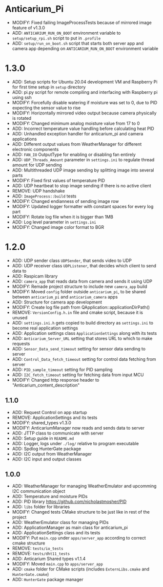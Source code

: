# Anticarium_Pi

- MODIFY: Fixed failing ImageProcessTests because of mirrored image feature of v1.3.0
- ADD: `ANTICARIUM_RUN_ON_BOOT` environment variable to `setup/setup_rpi.sh` script to put in `.profile` 
- ADD: `setup/run_on_boot.sh` script that starts both server app and camera app depending on `ANTICARIUM_RUN_ON_BOOT` environment variable

# 1.3.0
- ADD: Setup scripts for Ubuntu 20.04 development VM and Raspberry Pi for first time setup in `setup` directory
- ADD: pi.py script for remote compiling and interfacing with Raspberry pi using ssh
- MODIFY: Forcefully disable watering if moisture was set to 0, due to PID expecting the sensor value to rise
- MODIFY: Horizontally mirrored video output because camera physically is rotated
- MODIFY: Changed minimum analog moisture value from 17 to 0
- ADD: Incorrect temperature value handling before calculating heat PID
- ADD: Unhandled exception handler for anticarium_pi and camera applications
- ADD: Different output values from WeatherManager for different electronic components
- ADD: `FAN_IO` OutputType for enabling or disabling fan entirely
- ADD: `UDP_Threads_Amount` parameter in `settings.ini` to regulate thread amount for UDP sending
- ADD: Multithreaded UDP image sending by splitting image into several parts
- MODIFY: Fixed first values of temperature PID 
- ADD: UDP heartbeat to stop image sending if there is no active client
- REMOVE: UDP handshake
- ADD: `ImageProcess::build` tests
- MODIFY: Changed endianness of sending image row
- MODIFY: Updated logger formatter with constant spaces for every log part
- MODIFY: Rotate log file when it is bigger than 1MB 
- ADD: Log level parameter in `settings.ini` 
- MODIFY: Changed image color format to BGR

# 1.2.0
- ADD: UDP sender class `UDPSender`, that sends video to UDP
- ADD: UDP receiver class `UDPListener`, that decides which client to send data to
- ADD: Raspicam library
- ADD: `camera_app` that reads data from camera and sends it using UDP
- MODIFY: Remade project structure to include new `camera_app` build
- MODIFY: Moved `config` folder outside `anticarium_pi`, to be shared between `anticarium_pi` and `anticarium_camera` apps
- ADD: Structure for camera app development
- MODIFY: Create log file path from QApplication::applicationDirPath()
- REMOVE: `VersionConfig.h.in` file and cmake script, because it is unused
- ADD: `settings.ini.h` gets copied to build directory as `settings.ini` to become real application settings
- ADD: Application settings class `ApplicationSettings` along with its tests
- ADD: `Anticarium_Server_URL` setting that stores URL to which to make requests
- ADD: `Sensor_Data_send_timeout` setting for sensor data sending to server
- ADD: `Control_Data_fetch_timeout` setting for control data fetching from server
- ADD: `PID_sample_timeout` setting for PID sampling
- ADD: `I2C_fetch_timeout` setting for fetching data from input MCU
- MODIFY: Changed http response header to "Anticarium_content_description"

## 1.1.0
- ADD: Request Control on app startup
- REMOVE: ApplicationSettings and its tests
- MODIFY: shared_types v1.3.0
- MODIFY: AnticariumManager now reads and sends data to server
- ADD: JTTP class to communicate with server
- ADD: Setup guide in `README.md`
- ADD: Logger, logs under `./log/` relative to program executable
- ADD: Spdlog HunterGate package
- ADD: I2C output from WeatherManager
- ADD: I2C input and output classes

## 1.0.0
- ADD: WeatherManager for managing WeatherEmulator and upcomming I2C communication object
- ADD: Temperature and moisture PIDs
- ADD: PID library https://github.com/nicholastmosher/PID
- ADD: `libs` folder for libraries 
- MODIFY: Changed tests CMake structure to be just like in rest of the project
- ADD: WeatherEmulator class for managing PIDs
- ADD: ApplicationManager as main class for anticarium_pi
- ADD: ApplicationSettings class and its tests
- MODIFY: Put `main.cpp` under `apps/server_app` according to correct cmake structure
- REMOVE: `tests/io_tests`
- REMOVE: `tests/dht11_tests`
- ADD: Anticarium Shared types v1.1.4
- MODIFY: Moved `main.cpp` to `apps/server_app`
- ADD: `cmake` folder for CMake scripts (includes `ExternLibs.cmake` and `HunterGate.cmake`)
- ADD: `HunterGate` package manager
